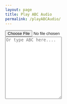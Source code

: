 ```yaml
---
layout: page
title: Play ABC Audio
permalink: /playABCAudio/
---
```


<!-- Draw the dots -->
<div class="row">
    <div id="abcPaper" class="abcPaper"></div>
    <!-- Show ABC errors -->
    <div id='abcWarnings' class='abcWarnings'></div>
    
</div>


<div class="player">
<div id="pageAudioPlayer"></div>
<div id="showPlayer"></div>
</div>

<!-- Group the input and controls for ABC-->
<input type="file" id="files" class='filterButton' aria-label="Open ABC file" name="files[]" accept=".abc" />
<output id="fileInfo"></output>


<div class="row">
    <textarea name='abc' id="textAreaABC" class="abcText" 
    aria-label="textarea ABC" rows="13" spellcheck="false"
    placeholder="Or type ABC here...."
    oninput="abcPlayer.loadABCAudio(textAreaABC, '1')"></textarea>
</div>


<script>
let abcEditor = null;

document.addEventListener("DOMContentLoaded", function (event) {
    // Check for the various File API support.
    var fileInfo = document.getElementById('fileInfo');
    if (window.File && window.FileReader && window.FileList && window.Blob) {
        document.getElementById('files').addEventListener('change', handleABCFileSelect, false);
    } else {
        fileInfo.innerHTML = 'The File APIs are not fully supported in this browser.';
    }

    let pageAudioPlayer = document.getElementById('pageAudioPlayer');

    pageAudioPlayer.innerHTML = audioPlayer.createAudioPlayer();

    let showPlayer = document.getElementById('showPlayer');
    showPlayer.innerHTML = audioPlayer.createMP3player('1', '');

    
    // For drawing the dots
    abcEditor = new window.ABCJS.Editor("textAreaABC", {
        paper_id: "abcPaper", 
        warnings_id:"abcWarnings", 
        render_options: {responsive: 'resize'}, 
        indicate_changed: "true",
    });
    
    //document.getElementById("textAreaABC")
    //    .addEventListener("change", (event) => abcPlayer.loadABCAudio(textAreaABC, '1'));
});


function handleABCFileSelect(evt) {
    evt.stopPropagation();
    evt.preventDefault();

    var files = evt.target.files; // FileList object.

    // files is a FileList of File objects. List some properties.
    for (var i = 0, f; f = files[i]; i++) {
        var reader = new FileReader();

        resetEditABCpage();

        reader.onload = function(e) {

            // Is ABC file valid?
            if (abcPlayer.isABCfile(this.result) == false) {
                fileInfo.innerHTML = "Invalid ABC file";
                return (1);
            }
            // Copy the file into the textarea
            textAreaABC.value = this.result + '\n';

            // Gross hack to get the ABC to draw after file is loaded
            // The option 'drawABChack' doesn't exist and is silently ignored
            // but this forces a redraw
            abcEditor.paramChanged({drawABChack: 1});
            
            // Load the tune            
            abcPlayer.loadABCAudio(textAreaABC, '1');
        };
        reader.readAsText(f);
    }
}

function resetEditABCpage() {
    document.getElementById("abcPaper").innerHTML = '';
    document.getElementById("abcPaper").style.paddingBottom = "0px";
    document.getElementById("abcPaper").style.overflow = "auto";
    textAreaABC.value = "";
    //document.getElementById('abcWarnings').innerHTML = 'No errors';
    document.getElementById('fileInfo').innerHTML = '';
}

        

</script>

